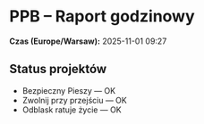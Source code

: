 # PPB – Raport godzinowy
**Czas (Europe/Warsaw):** 2025-11-01 09:27

## Status projektów
- Bezpieczny Pieszy — OK
- Zwolnij przy przejściu — OK
- Odblask ratuje życie — OK

